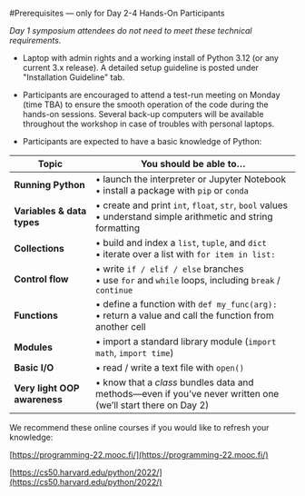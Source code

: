 #Prerequisites — only for Day 2-4 Hands-On Participants

*Day 1 symposium attendees do not need to meet these technical requirements.*

- Laptop with admin rights and a working install of Python 3.12 (or any current 3.x release).
A detailed setup guideline is posted under "Installation Guideline" tab.

- Participants are encouraged to attend a test-run meeting on Monday (time TBA) to ensure the smooth operation of the code during the hands-on sessions. Several back-up computers will be available throughout the workshop in case of troubles with personal laptops.

- Participants are expected to have a basic knowledge of Python: 

| Topic                        | You should be able to…                                                                                          |
| ---------------------------- | --------------------------------------------------------------------------------------------------------------- |
| **Running Python**           | • launch the interpreter or Jupyter Notebook<br>• install a package with `pip` or `conda`                       |
| **Variables & data types**   | • create and print `int`, `float`, `str`, `bool` values<br>• understand simple arithmetic and string formatting |
| **Collections**              | • build and index a `list`, `tuple`, and `dict`<br>• iterate over a list with `for item in list:`               |
| **Control flow**             | • write `if / elif / else` branches<br>• use `for` and `while` loops, including `break` / `continue`            |
| **Functions**                | • define a function with `def my_func(arg):`<br>• return a value and call the function from another cell        |
| **Modules**                  | • import a standard library module (`import math`, `import time`)                                               |
| **Basic I/O**                | • read / write a text file with `open()`<br>                                                                    |
| **Very light OOP awareness** | • know that a *class* bundles data and methods—even if you’ve never written one (we’ll start there on Day 2)    |



We recommend these online courses if you would like to refresh your knowledge:

[https://programming-22.mooc.fi/](https://programming-22.mooc.fi/)

[https://cs50.harvard.edu/python/2022/](https://cs50.harvard.edu/python/2022/)



